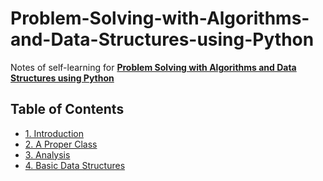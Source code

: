 # Problem-Solving-with-Algorithms-and-Data-Structures-using-Python
Notes of self-learning for [**Problem Solving with Algorithms and Data Structures using Python**](https://runestone.academy/runestone/books/published/pythonds/index.html)

## Table of Contents
* [1. Introduction](https://github.com/yzhao127/Problem-Solving-with-Algorithms-and-Data-Structures-using-Python/blob/master/Ch1.ipynb)
* [2. A Proper Class](https://github.com/yzhao127/Problem-Solving-with-Algorithms-and-Data-Structures-using-Python/blob/master/Ch2.ipynb)
* [3. Analysis](https://github.com/yzhao127/Problem-Solving-with-Algorithms-and-Data-Structures-using-Python/blob/master/Ch3.ipynb)
* [4. Basic Data Structures](https://github.com/yzhao127/Problem-Solving-with-Algorithms-and-Data-Structures-using-Python/blob/master/Ch4.ipynb)
